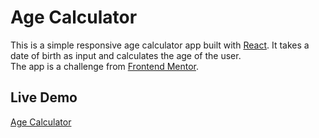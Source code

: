 # Age Calculator

This is a simple responsive age calculator app built with [React](https://reactjs.org/). It takes a date of birth as input and calculates the age of the user.<br/> The app is a challenge from [Frontend Mentor](https://www.frontendmentor.io/challenges/age-calculator-app-dF9DFFpj-Q).

## Live Demo

[Age Calculator](https://age-calculator-react.onrender.com)
